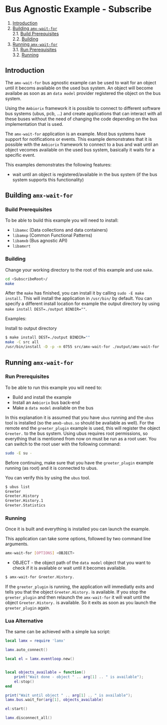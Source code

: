 # Bus Agnostic Example - Subscribe

1. [Introduction](#introduction)  
2. [Building `amx-wait-for`](#building-amx-wait-for)  
2.1. [Build Prerequisites](#build-prerequisites)  
2.2. [Building](#building)  
3. [Running `amx-wait-for`](#running-amx-wait-for)  
3.1. [Run Prerequisites](#run-prerequisites)  
3.2. [Running](#running)

## Introduction

The `amx-wait-for` bus agnostic example can be used to wait for an object until it becoms available on the used bus system. An object will become availabe as soon as an `data model` provider registered the object on the bus system. 

Using the `Ambiorix` framework it is possible to connect to different software bus systems (ubus, pcb, ...) and create applications that can interact with all these buses without the need of changing the code depending on the bus implementation that is used.

The `amx-wait-for` application is an example. Most bus systems have support for notifications or events. This example demonstrates that it is possible with the `Ambiorix` framework to connect to a bus and wait until an object vecomes available on the used bus system, basically it waits for a specific event.

This examples demonstrates the following features:
- wait until an object is registered/available in the bus system (if the bus system supports this functionality)

## Building `amx-wait-for`

### Build Prerequisites

To be able to build this example you will need to install:

- `libamxc`  (Data collections and data containers)
- `libamxp`  (Common Functional Patterns)
- `libamxb`  (Bus agnostic API)
- `libamxrt`

### Building

Change your working directory to the root of this example and use `make`.

```Bash
cd <SubscribeRoot>/
make
```

After the `make` has finished, you can install it by calling `sudo -E make install`. This will
install the application in `/usr/bin/` by default. You can specify a different install location
for example the output directory by using `make install DEST=./output BINDIR=""`.

Examples:

Install to output directory
```bash
$ make install DEST=./output BINDIR=""
make -C src all
/usr/bin/install -D -p -m 0755 src/amx-wait-for ./output/amx-wait-for
```

## Running `amx-wait-for`

### Run Prerequisites

To be able to run this example you will need to:

- Build and install the example
- Install an `Ambiorix` bus back-end
- Make a `data model` available on the bus

In this explanation it is assumed that you have `ubus` running and the `ubus` tool is installed (so the `amxb-ubus.so` should be available as well). For the remote end the `greeter_plugin` example is used, this will register the object `Greeter.` to the bus system. Using ubus requires root permissions, so everything that is mentioned from now on must be run as a root user. You can switch to the root user with the following command:

```bash
sudo -E su -
```

Before continuing, make sure that you have the `greeter_plugin` example running (as root) and it is connected to ubus.

You can verify this by using the `ubus` tool.

```bash
$ ubus list
Greeter
Greeter.History
Greeter.History.1
Greeter.Statistics
```

### Running

Once it is built and everything is installed you can launch the example.

This application can take some options, followed by two command line arguments.

```bash
amx-wait-for [OPTIONS] <OBJECT>
```

- OBJECT - the object path of the `data model` object that you want to check if it is available or wait until it becomes available.

```bash
$ amx-wait-for Greeter.History. 
```

If the `greeter_plugin` is running, the application will immediatly exits and tells you that the object `Greeter.History.` is available. If you stop the `greeter_plugin` and then relaunch the `amx-wait-for` it will wait until the object `Greeter.History.` is available. So it exits as soon as you launch the `greeter_plugin` again.

### Lua Alternative

The same can be achieved with a simple lua script:

```lua
local lamx = require 'lamx'

lamx.auto_connect()

local el = lamx.eventloop.new()


local objects_available = function()
    print("Wait done - object " .. arg[1] .. " is available");
    el:stop()
end

print("Wait until object " .. arg[1] .. " is available");
lamx.bus.wait_for(arg[1], objects_available)

el:start()

lamx.disconnect_all()
```
